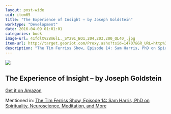 ```yaml
---
layout: post-wide
uid: item65
title: "The Experience of Insight – by Joseph Goldstein"
worktype: "Development"
date: 2016-04-09 01:01:01
categories: book
image-url: 41fdlX%2Bm6lL._SY291_BO1,204,203,200_QL40_.jpg
item-url: http://target.georiot.com/Proxy.ashx?tsid=14707&GR_URL=http%3A%2F%2Fwww.amazon.com%2FExperience-Insight-Buddhist-Meditation-Shambhala%2Fdp%2F0877732264%2F
description: "The Tim Ferriss Show, Episode 14: Sam Harris, PhD on Spirituality, Neuroscience, Meditation, and More"
---
```

<a href="http://target.georiot.com/Proxy.ashx?tsid=14707&GR_URL=http%3A%2F%2Fwww.amazon.com%2FExperience-Insight-Buddhist-Meditation-Shambhala%2Fdp%2F0877732264%2F" target="blank"><img src="../../../../img/thumbs/41fdlX%2Bm6lL._SY291_BO1,204,203,200_QL40_.jpg" class="prod-img"></a>
<h2>The Experience of Insight – by Joseph Goldstein</h2>
<p><a href="http://target.georiot.com/Proxy.ashx?tsid=14707&GR_URL=http%3A%2F%2Fwww.amazon.com%2FExperience-Insight-Buddhist-Meditation-Shambhala%2Fdp%2F0877732264%2F" target="blank">Get it on Amazon</a><p>
<p>Mentioned in: <a href="http://fourhourworkweek.com/2014/06/18/sam-harris/" target="blank">The Tim Ferriss Show, Episode 14: Sam Harris, PhD on Spirituality, Neuroscience, Meditation, and More</a></p>
